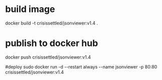 # build image

docker build -t crisissettled/jsonviewer:v1.4 .

# publish to docker hub

docker push crisissettled/jsonviewer:v1.4

#deploy
sudo docker run -d --restart always --name jsonviewer -p 80:80 crisissettled/jsonviewer:v1.4
